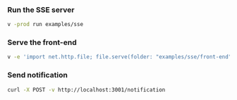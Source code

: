### Run the SSE server

```sh
v -prod run examples/sse
```

### Serve the front-end

```sh
v -e 'import net.http.file; file.serve(folder: "examples/sse/front-end")'
```

### Send notification

```sh
curl -X POST -v http://localhost:3001/notification
```
